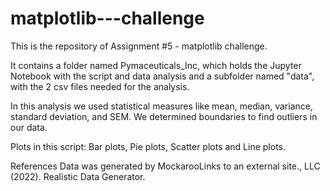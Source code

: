 # matplotlib---challenge

This is the repository of Assignment #5 - matplotlib challenge.

It contains a folder named Pymaceuticals_Inc, which holds the Jupyter Notebook with the script and data analysis and a subfolder named "data", with the 2 csv files needed for the analysis.

In this analysis we used statistical measures like mean, median, variance, standard deviation, and SEM. We determined boundaries to find outliers in our data.

Plots in this script: Bar plots, Pie plots, Scatter plots and Line plots.

References
Data was generated by MockarooLinks to an external site., LLC (2022). Realistic Data Generator.
